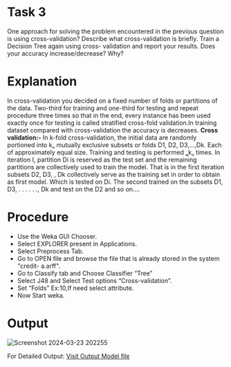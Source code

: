 # Task 3
One approach for solving the problem encountered in the previous question is using cross-validation? Describe what cross-validation is briefly. Train a Decision Tree again using cross- 
validation and report your results. Does your accuracy increase/decrease? Why? 
# Explanation
In cross-validation you decided on a fixed number of folds or partitions of the data. Two-third for 
training and one-third for testing and repeat procedure three times so that in the end, every instance 
has been used exactly once for testing is called stratified cross-fold validation.In training dataset 
compared with cross-validation the accuracy is decreases. 
<b>Cross validation:-</b> 
In k-fold cross-validation, the initial data are randomly portioned into k„ mutually exclusive subsets 
or folds D1, D2, D3,...,Dk. Each of approximately equal size. Training and testing is 
performed ‗k„ times. In iteration I, partition Di is reserved as the test set and the remaining partitions 
are collectively used to train the model. That is in the first iteration subsets D2, D3, , Dk collectively 
serve as the training set in order to obtain as first model. Which is tested on Di. The second trained 
on the subsets D1, D3, . . . . . ., Dk and test on the D2 and so on....
# Procedure
- Use the Weka GUI Chooser. 
- Select EXPLORER present in Applications. 
- Select Preprocess Tab. 
- Go to OPEN file and browse the file that is already stored in the system "credit- a.arff". 
- Go to Classify tab and Choose Classifier “Tree” 
- Select J48 and Select Test options “Cross-validation”. 
- Set “Folds” Ex:10,If need select attribute. 
- Now Start weka.
# Output

![Screenshot 2024-03-23 202255](https://github.com/prabhasg03/Task-Codes/assets/121883587/def55e0c-d53f-47fa-91fe-14d8c5158948)

For Detailed Output: [Visit Output Model file](https://github.com/prabhasg03/Task-Codes/tree/Data-Warehousing-and-Data-Mining/DWDM/Task%203/output.model)
